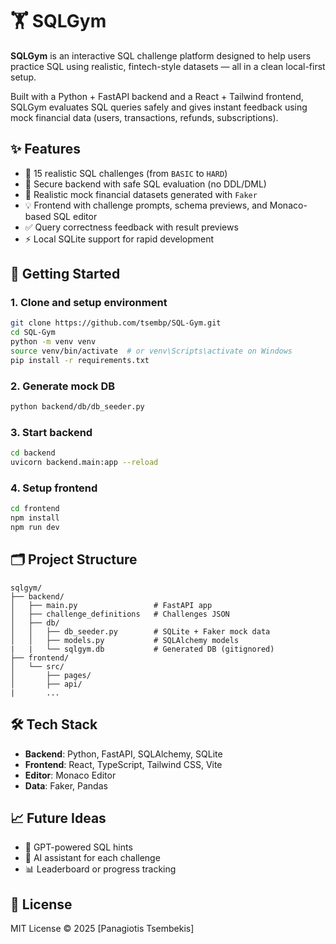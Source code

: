 # 🏋️ SQLGym

**SQLGym** is an interactive SQL challenge platform designed to help users practice SQL using realistic, fintech-style datasets — all in a clean local-first setup.

Built with a Python + FastAPI backend and a React + Tailwind frontend, SQLGym evaluates SQL queries safely and gives instant feedback using mock financial data (users, transactions, refunds, subscriptions).


## ✨ Features

- 🧠 15 realistic SQL challenges (from `BASIC` to `HARD`)
- 🔐 Secure backend with safe SQL evaluation (no DDL/DML)
- 🧾 Realistic mock financial datasets generated with `Faker`
- 💡 Frontend with challenge prompts, schema previews, and Monaco-based SQL editor
- ✅ Query correctness feedback with result previews
- ⚡ Local SQLite support for rapid development


<!-- ## 📸 Preview

| Challenge Page                                 | SQL Editor with Feedback                      |
|-----------------------------------------------|------------------------------------------------|
| ![Home](./screenshots/challenges.png)         | ![Editor](./screenshots/editor.png)           | -->


## 🚀 Getting Started

### 1. Clone and setup environment

```bash
git clone https://github.com/tsembp/SQL-Gym.git
cd SQL-Gym
python -m venv venv
source venv/bin/activate  # or venv\Scripts\activate on Windows
pip install -r requirements.txt
````

### 2. Generate mock DB

```bash
python backend/db/db_seeder.py
```

### 3. Start backend

```bash
cd backend
uvicorn backend.main:app --reload
```

### 4. Setup frontend

```bash
cd frontend
npm install
npm run dev
```


## 🗂️ Project Structure

```
sqlgym/
├── backend/
│   ├── main.py                 # FastAPI app
│   ├── challenge_definitions   # Challenges JSON
│   ├── db/
│   │   ├── db_seeder.py        # SQLite + Faker mock data
│   │   ├── models.py           # SQLAlchemy models
|   |   └── sqlgym.db           # Generated DB (gitignored)
├── frontend/
│   └── src/
│       ├── pages/
│       ├── api/
|       ...
```


## 🛠️ Tech Stack

* **Backend**: Python, FastAPI, SQLAlchemy, SQLite
* **Frontend**: React, TypeScript, Tailwind CSS, Vite
* **Editor**: Monaco Editor
* **Data**: Faker, Pandas


## 📈 Future Ideas

* 🤖 GPT-powered SQL hints
* 💬 AI assistant for each challenge
* 📊 Leaderboard or progress tracking


## 📄 License

MIT License © 2025 \[Panagiotis Tsembekis]